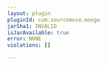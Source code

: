 ```yaml
---
layout: plugin
pluginId: com.sourcemuse.mongo
jarSha1: INVALID
isJarAvailable: true
error: NONE
violations: []

---
```

